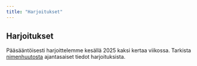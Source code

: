 ```yaml
---
title: "Harjoitukset"
---
```

## Harjoitukset

Pääsääntöisesti harjoittelemme kesällä 2025 kaksi kertaa viikossa. Tarkista [nimenhuutosta](https://jsw.nimenhuuto.com) ajantasaiset tiedot harjoituksista.
